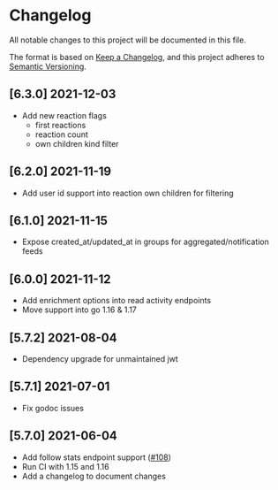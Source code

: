 # Changelog

All notable changes to this project will be documented in this file.

The format is based on [Keep a Changelog](https://keepachangelog.com/en/1.0.0/),
and this project adheres to [Semantic Versioning](https://semver.org/spec/v2.0.0.html).

## [6.3.0] 2021-12-03

- Add new reaction flags
  - first reactions
  - reaction count
  - own children kind filter

## [6.2.0] 2021-11-19

- Add user id support into reaction own children for filtering

## [6.1.0] 2021-11-15

- Expose created_at/updated_at in groups for aggregated/notification feeds

## [6.0.0] 2021-11-12

- Add enrichment options into read activity endpoints
- Move support into go 1.16 & 1.17

## [5.7.2] 2021-08-04

- Dependency upgrade for unmaintained jwt

## [5.7.1] 2021-07-01

- Fix godoc issues

## [5.7.0] 2021-06-04

- Add follow stats endpoint support ([#108](https://github.com/GetStream/stream-go2/pull/108))
- Run CI with 1.15 and 1.16
- Add a changelog to document changes
